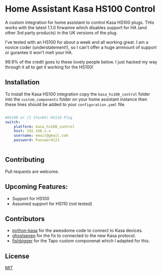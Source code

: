 # Home Assistant Kasa HS100 Control
A custom integration for home assistant to control Kasa HS100 plugs. THis works with the latest 1.1.0 firwamre which disables support for HA (and other 3rd party products) in the UK versions of the plug.

I've tested with an HS100 for about a week and all working great. I am a novice coder (understatement!), so I can't offer a huge ammount of support or gurantee it won't melt your HA.

99.9% of the credit goes to these lovely people below. I just hacked my way through it all to get it working for the HS100!

## Installation

To install the Kasa HS100 integration copy the `kasa_hs100_control` folder into the `custom_components` folder on your home assistant instance then these lines should be added to your `configuration.yaml` file. 

```yaml

#HS100 or (I thinkk) HS110 Plug
switch:
    platform: kasa_hs100_control
    host: 192.168.x.x
    username: email@gmail.com
    password: Password123
    
```

## Contributing
Pull requests are welcome.

## Upcoming Features:
* Support for HS100
* Assumed support for HS110 (not tested)

## Contributors
* [python-kasa](https://github.com/python-kasa/python-kasa) for the awesdome code to connect to Kasa devices.
* [ghostseven](https://github.com/ghostseven/python-kasa) for the fix to connected to the new Kasa protocol.
* [fishbigger](https://github.com/fishbigger/HomeAssistant-Tapo-P100-Control) for the Tapo custom componenat which I adapted for this.


## License
[MIT](https://choosealicense.com/licenses/mit/)
